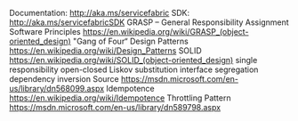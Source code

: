 Documentation: http://aka.ms/servicefabric
SDK: http://aka.ms/servicefabricSDK 
GRASP – General Responsibility Assignment Software Principles
https://en.wikipedia.org/wiki/GRASP_(object-oriented_design) 
"Gang of Four“ Design Patterns 
https://en.wikipedia.org/wiki/Design_Patterns 
SOLID 
https://en.wikipedia.org/wiki/SOLID_(object-oriented_design) 
single responsibility
open-closed
Liskov substitution
interface segregation
dependency inversion
Source 
https://msdn.microsoft.com/en-us/library/dn568099.aspx 
Idempotence 
https://en.wikipedia.org/wiki/Idempotence 
Throttling Pattern
https://msdn.microsoft.com/en-us/library/dn589798.aspx
